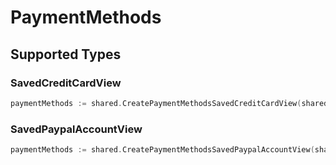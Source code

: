 # PaymentMethods


## Supported Types

### SavedCreditCardView

```go
paymentMethods := shared.CreatePaymentMethodsSavedCreditCardView(shared.SavedCreditCardView{/* values here */})
```

### SavedPaypalAccountView

```go
paymentMethods := shared.CreatePaymentMethodsSavedPaypalAccountView(shared.SavedPaypalAccountView{/* values here */})
```

